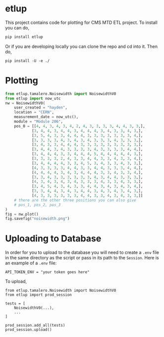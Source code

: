 # etlup

This project contains code for plotting for CMS MTD ETL project. To install you can do,

```bash
pip install etlup
```

Or if you are developing locally you can clone the repo and cd into it. Then do,
```
pip install -U -e ./
```

# Plotting

```python
from etlup.tamalero.Noisewidth import NoisewidthV0
from etlup import now_utc
nw = NoisewidthV0(
    user_created = "hayden",
    location = "CERN",
    measurement_date = now_utc(),
    module = "Module 206",
    pos_0 = [[4, 4, 3, 4, 3, 4, 2, 4, 3, 3, 3, 3, 4, 4, 3, 3,],
            [3, 4, 4, 3, 4, 4, 3, 4, 4, 4, 3, 4, 3, 3, 4, 3,],
            [3, 5, 4, 3, 3, 4, 4, 4, 3, 3, 3, 3, 3, 3, 3, 4,],
            [3, 3, 3, 3, 4, 3, 4, 3, 4, 3, 3, 3, 4, 3, 3, 3,],
            [3, 4, 3, 3, 4, 4, 4, 3, 3, 3, 3, 3, 3, 3, 3, 3,],
            [3, 4, 4, 3, 4, 3, 3, 3, 3, 4, 3, 3, 3, 3, 4, 4,],
            [3, 4, 4, 4, 3, 3, 4, 4, 4, 5, 4, 4, 4, 4, 4, 3,],
            [3, 3, 3, 3, 2, 4, 3, 3, 4, 4, 3, 3, 4, 3, 3, 4,],
            [3, 4, 4, 4, 4, 3, 3, 4, 5, 3, 4, 3, 3, 4, 3, 3,],
            [4, 3, 3, 3, 3, 4, 4, 3, 3, 4, 4, 3, 3, 3, 4, 4,],
            [4, 4, 4, 4, 3, 4, 3, 4, 4, 4, 3, 3, 4, 3, 3, 4,],
            [3, 3, 4, 3, 3, 3, 3, 3, 3, 4, 3, 4, 4, 3, 3, 3,],
            [4, 3, 4, 3, 4, 3, 4, 3, 3, 3, 4, 3, 3, 4, 3, 3,],
            [3, 4, 5, 4, 3, 4, 3, 3, 4, 4, 3, 4, 3, 4, 3, 4,],
            [3, 3, 4, 4, 3, 4, 3, 4, 4, 3, 4, 3, 4, 3, 4, 3,],
            [4, 3, 3, 3, 3, 3, 3, 4, 4, 3, 3, 4, 3, 4, 3, 3,]]
    # there are the other three positions you can also give
    # pos_1, pos_2, pos_3
)
fig = nw.plot()
fig.savefig("noisewidth.png")
```

# Uploading to Database
In order for you to upload to the database you will need to create a `.env` file in the same directory as the script or pass in its path to the `Session`. Here is an example of a `.env` file:

```
API_TOKEN_ENV = "your token goes here"
```

To upload,
```
from etlup.tamalero.Noisewidth import NoisewidthV0
from etlup import prod_session

tests = [
    NoisewidthV0(...),
    ...
]

prod_session.add_all(tests)
prod_session.upload()
```